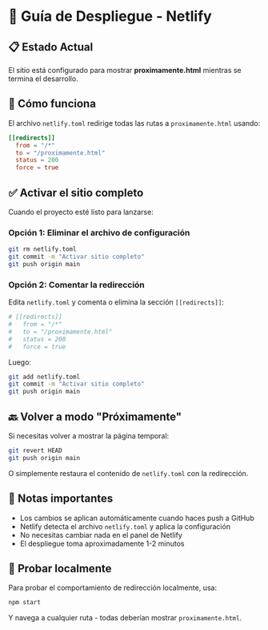 # 🚀 Guía de Despliegue - Netlify

## 📋 Estado Actual
El sitio está configurado para mostrar **proximamente.html** mientras se termina el desarrollo.

## 🔄 Cómo funciona

El archivo `netlify.toml` redirige todas las rutas a `proximamente.html` usando:
```toml
[[redirects]]
  from = "/*"
  to = "/proximamente.html"
  status = 200
  force = true
```

## ✅ Activar el sitio completo

Cuando el proyecto esté listo para lanzarse:

### Opción 1: Eliminar el archivo de configuración
```bash
git rm netlify.toml
git commit -m "Activar sitio completo"
git push origin main
```

### Opción 2: Comentar la redirección
Edita `netlify.toml` y comenta o elimina la sección `[[redirects]]`:
```toml
# [[redirects]]
#   from = "/*"
#   to = "/proximamente.html"
#   status = 200
#   force = true
```

Luego:
```bash
git add netlify.toml
git commit -m "Activar sitio completo"
git push origin main
```

## 🔙 Volver a modo "Próximamente"

Si necesitas volver a mostrar la página temporal:
```bash
git revert HEAD
git push origin main
```

O simplemente restaura el contenido de `netlify.toml` con la redirección.

## 📝 Notas importantes

- Los cambios se aplican automáticamente cuando haces push a GitHub
- Netlify detecta el archivo `netlify.toml` y aplica la configuración
- No necesitas cambiar nada en el panel de Netlify
- El despliegue toma aproximadamente 1-2 minutos

## 🧪 Probar localmente

Para probar el comportamiento de redirección localmente, usa:
```bash
npm start
```

Y navega a cualquier ruta - todas deberían mostrar `proximamente.html`.
